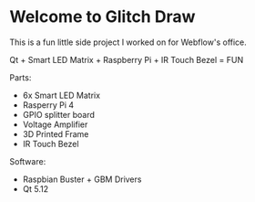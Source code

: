 # Welcome to Glitch Draw

This is a fun little side project I worked on for Webflow's office. 

Qt + Smart LED Matrix + Raspberry Pi + IR Touch Bezel = FUN

Parts:
* 6x Smart LED Matrix
* Rasperry Pi 4
* GPIO splitter board
* Voltage Amplifier
* 3D Printed Frame
* IR Touch Bezel

Software:
* Raspbian Buster + GBM Drivers
* Qt 5.12
